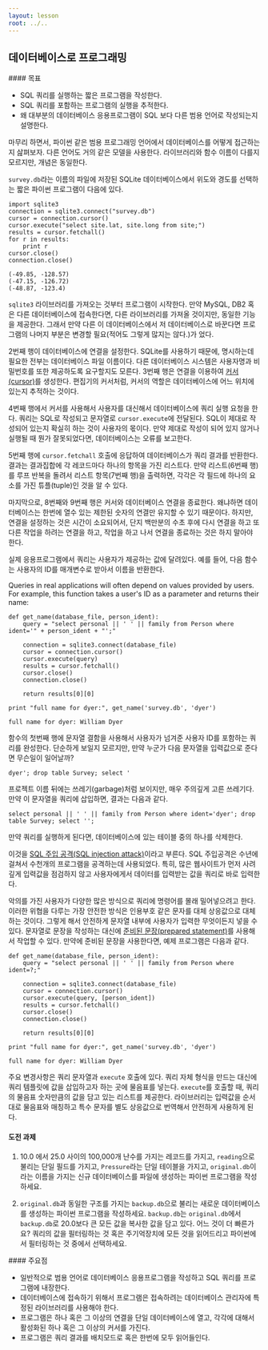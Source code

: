 ```yaml
---
layout: lesson
root: ../..
---
```


## 데이터베이스로 프로그래밍


<div class="objectives" markdown="1">
#### 목표

*   SQL 쿼리를 실행하는 짧은 프로그램을 작성한다.
*   SQL 쿼리를 포함하는 프로그램의 실행을 추적한다.
*   왜 대부분의 데이터베이스 응용프로그램이 SQL 보다 다른 범용 언어로 작성되는지 설명한다.
</div>


마무리 하면서, 파이썬 같은 범용 프로그래밍 언어에서 데이터베이스를 어떻게 접근하는지 삺펴보자.
다른 언어도 거의 같은 모델을 사용한다. 라이브러리와 함수 이름이 다를지 모르지만,
개념은 동일한다.

`survey.db`라는 이름의 파일에 저장된 SQLite 데이터베이스에서 위도와 경도를 선택하는
짧은 파이썬 프로그램이 다음에 있다.


<pre class="in"><code>import sqlite3
connection = sqlite3.connect(&#34;survey.db&#34;)
cursor = connection.cursor()
cursor.execute(&#34;select site.lat, site.long from site;&#34;)
results = cursor.fetchall()
for r in results:
    print r
cursor.close()
connection.close()</code></pre>

<div class="out"><pre class='out'><code>(-49.85, -128.57)
(-47.15, -126.72)
(-48.87, -123.4)
</code></pre></div>


`sqlite3` 라이브러리를 가져오는 것부터 프로그램이 시작한다.
만약 MySQL, DB2 혹은 다른 데이터베이스에 접속한다면,
다른 라이브러리를 가져올 것이지만, 동일한 기능을 제공한다.
그래서 만약 다른 이 데이터베이스에서 저 데이터베이스로 바꾼다면 프로그램의 나머지 
부분은 변경할 필요(적어도 그렇게 많지는 않다.)가 었다.

2번째 행이 데이터베이스에 연결을 설정한다.
SQLite를 사용하기 때문에, 명시하는데 필요한 전부는 데이터베이스 파일 이름이다.
다른 데이터베이스 시스템은 사용자명과 비밀번호를 또한 제공하도록 요구할지도 모른다.
3번째 행은 연결을 이용하여 [커서(cursor)](../../gloss.html#cursor)를 생성한다.
편집기의 커서처럼, 커서의 역할은 데이터베이스에 어느 위치에 있는지 추적하는 것이다.

4번째 행에서 커서를 사용해서 사용자를 대신해서 데이터베이스에 쿼리 실행 요청을 한다.
쿼리는 SQL로 작성되고 문자열로 `cursor.execute`에 전달된다.
SQL이 제대로 작성되어 있는지 확실히 하는 것이 사용자의 몫이다.
만약 제대로 작성이 되어 있지 않거나 실행될 때 뭔가 잘못되었다면,
데이터베이스는 오류를 보고한다.

5번째 행에 `cursor.fetchall` 호출에 응답하여 데이터베이스가 쿼리 결과를 반환한다.
결과는 결과집합에 각 레코드마다 하나의 항목을 가진 리스트다. 만약 리스트(6번째 행)를 
루프 반복을 돌려서 리스트 항목(7번째 행)을 출력하면, 
각각은 각 필드에 하나의 요소를 가진 튜플(tuple)인 것을 알 수 있다.

마지막으로, 8번째와 9번째 행은 커서와 데이터베이스 연결을 종료한다. 왜냐하면 데이터베이스는
한번에 열수 있는 제한된 숫자의 연결만 유지할 수 있기 때문이다.
하지만, 연결을 설정하는 것은 시간이 소요되어서,
단지  백만분의 수초 후에 다시 연결을 하고 또 다른 작업을 하려는 
연결을 하고, 작업을 하고 나서 연결을 종료하는 것은 하지 말아야 한다.

실제 응용프로그램에서 쿼리는 사용자가 제공하는 값에 달려있다.
예를 들어, 다음 함수는 사용자의 ID를 매개변수로 받아서 이름을 반환한다.


Queries in real applications will often depend on values provided by users.
For example,
this function takes a user's ID as a parameter and returns their name:


<pre class="in"><code>def get_name(database_file, person_ident):
    query = &#34;select personal || &#39; &#39; || family from Person where ident=&#39;&#34; + person_ident + &#34;&#39;;&#34;

    connection = sqlite3.connect(database_file)
    cursor = connection.cursor()
    cursor.execute(query)
    results = cursor.fetchall()
    cursor.close()
    connection.close()

    return results[0][0]

print &#34;full name for dyer:&#34;, get_name(&#39;survey.db&#39;, &#39;dyer&#39;)</code></pre>

<div class="out"><pre class='out'><code>full name for dyer: William Dyer
</code></pre></div>


함수의 첫번째 행에 문자열 결함을 사용해서 사용자가 넘겨준 사용자 ID를 포함하는 쿼리를 
완성한다.
단순하게 보일지 모르지만, 만약 누군가 다음 문자열을 입력값으로 준다면 무슨일이 일어날까?

~~~
dyer'; drop table Survey; select '
~~~

프로젝트 이름 뒤에는 쓰레기(garbage)처럼 보이지만, 매우 주의깊게 고른 쓰레기다.
만약 이 문자열을 쿼리에 삽입하면, 결과는 다음과 같다.

~~~
select personal || ' ' || family from Person where ident='dyer'; drop table Survey; select '';
~~~

만약 쿼리를 실행하게 된다면, 데이터베이스에 있는 테이블 중의 하나를 삭제한다.

이것을 [SQL 주입 공격(SQL injection attack)](../../gloss.html#sql-injection-attack)이라고 부른다.
SQL 주입공격은 수년에 걸쳐서 수천개의 프로그램을 공격하는데 사용되었다.
특히, 많은 웹사이트가 먼저 사려깊게 입력값을 점검하지 않고 사용자에게서 데이터를 입력받는 값을 쿼리로 바로 입력한다.

악의를 가진 사용자가 다양한 많은 방식으로 쿼리에 명령어를 몰래 밀어넣으려고 한다.
이러한 위협을 다루는 가장 안전한 방식은 인용부호 같은 문자를 대체 상응값으로 대체하는 것이다.
그렇게 해서 안전하게 문자열 내부에 사용자가 입력한 무엇이든지 넣을 수 있다.
문자열로 문장을 작성하는 대신에 [준비된 문장(prepared statement)](../../gloss.html#prepared-statement)를 사용해서 작업할 수 있다.
만약에 준비된 문장을 사용한다면, 예제 프로그램은 다음과 같다.


<pre class="in"><code>def get_name(database_file, person_ident):
    query = &#34;select personal || &#39; &#39; || family from Person where ident=?;&#34;

    connection = sqlite3.connect(database_file)
    cursor = connection.cursor()
    cursor.execute(query, [person_ident])
    results = cursor.fetchall()
    cursor.close()
    connection.close()

    return results[0][0]

print &#34;full name for dyer:&#34;, get_name(&#39;survey.db&#39;, &#39;dyer&#39;)</code></pre>

<div class="out"><pre class='out'><code>full name for dyer: William Dyer
</code></pre></div>


주요 변경사항은 쿼리 문자열과 `execute` 호출에 있다.
쿼리 자체 형식을 만드는 대신에 쿼리 템플릿에 값을 삽입하고자 하는 곳에 물음표를 넣는다.
`execute`를 호출할 때, 쿼리의 물음표 숫자만큼의 값을 담고 있는 리스트를 제공한다.
라이브러리는 입력값을 순서대로 물음표와 매칭하고 특수 문자를 별도 상응값으로 번역해서
안전하게 사용하게 된다.


#### 도전 과제

1.  10.0 에서 25.0 사이의 100,000개 난수를 가지는 레코드를 가지고, 
    `reading`으로 불리는 단일 필드를 가지고, `Pressure`라는 단일 테이블을 가지고, 
    `original.db`이라는 이름을 가지는 신규 데이터베이스를 파일에 생성하는 
    파이썬 프로그램을 작성하세요. 

2.  `original.db`과 동일한 구조를 가지는 `backup.db`으로 불리는 새로운 데이터베이스를
    생성하는 파이썬 프로그램을 작성하세요.
    `backup.db`는 `original.db`에서 `backup.db`로 20.0보다 큰 모든 값을 
    복사한 값을 담고 있다. 어느 것이 더 빠른가요?
    쿼리의 값을 필터링하는 것 혹은 주기억장치에 모든 것을 읽어드리고 
    파이썬에서 필터링하는 것 중에서 선택하세요. 


<div class="keypoints" markdown="1">
#### 주요점

*   일반적으로 범용 언어로 데이터베이스 응용프로그램을 작성하고 SQL 쿼리를 프로그램에 내장한다.
*   데이터베이스에 접속하기 위해서 프로그램은 접속하려는 데이터베이스 관리자에 특정된 라이브러리를 사용해야 한다.
*   프로그램은 하나 혹은 그 이상의 연결을 단일 데이터베이스에 열고, 각각에 대해서 활성화된 하나 혹은 그 이상의 커서를 가진다.
*   프로그램은 쿼리 결과를 배치모드로 혹은 한번에 모두 읽어들인다. 
</div>


<pre class="in"><code></code></pre>
